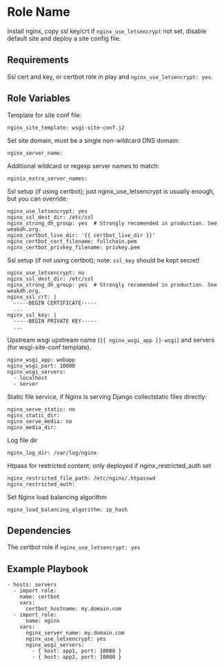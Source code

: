 Role Name
=========

Install nginx, copy ssl key/crt if `nginx_use_letsencrypt` not set,
disable default site and deploy a site config file.

Requirements
------------

Ssl cert and key, or certbot role in play and `nginx_use_letsencrypt: yes`.

Role Variables
--------------

Template for site conf file:

    nginx_site_template: wsgi-site-conf.j2
    
Set site domain, must be a single non-wildcard DNS domain:

    nginx_server_name:

Additional wildcard or regexp server names to match:

    nginix_extra_server_names:

Ssl setup (if using certbot); just nginx_use_letsencrypt is usually
enough, but you can override:

    nginx_use_letsencrypt: yes
    nginx_ssl_dest_dir: /etc/ssl
    nginx_strong_dh_group: yes  # Strongly recomended in production. See weakdh.org.
    nginx_certbot_live_dir: '{{ certbot_live_dir }}'
    nginx_certbot_cert_filename: fullchain.pem
    nginx_certbot_privkey_filename: privkey.pem

Ssl setup (if not using certbot); note: `ssl_key` should be kept secret!

    nginx_use_letsencrypt: no
    nginx_ssl_dest_dir: /etc/ssl
    nginx_strong_dh_group: yes  # Strongly recomended in production. See weakdh.org.
    nginx_ssl_crt: |
      -----BEGIN CERTIFICATE-----
      ...
    nginx_ssl_key: |
      -----BEGIN PRIVATE KEY-----
      ...
      
Upstream wsgi upstream name (`{{ nginx_wsgi_app }}-wsgi`) and servers
(for wsgi-site-conf template). 

    nginx_wsgi_app: webapp
    nginx_wsgi_port: 10000
    nginx_wsgi_servers:
      - localhost
      - server

Static file service, if Nginx is serving Django collectstatic files directly:

    nginx_serve_static: no
    nginx_static_dir:
    nginx_serve_media: no
    nginx_media_dir:

Log file dir

    nginx_log_dir: /var/log/nginx

Htpass for restricted content; only deployed if nginx_restricted_auth set

    nginx_restricted_file_path: /etc/nginx/.htpasswd
    nginx_restricted_auth:

Set Nginx load balancing algorithm

    nginx_load_balancing_algorithm: ip_hash

Dependencies
------------

The _certbot_ role if `nginx_use_letsencrypt: yes`

Example Playbook
----------------

    - hosts: servers
      - import role:
        name: certbot
        vars:
          certbot_hostname: my.domain.com
      - import_role:
          name: nginx
        vars:
          nginx_server_name: my.domain.com
          nginx_use_letsencrypt: yes
          nginx_wsgi_servers:
            - { host: app1, port: 10000 }
            - { host: app2, port: 10000 }
